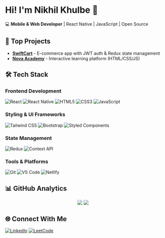 # Hi! I'm Nikhil Khulbe 👋

💻 **Mobile & Web Developer** | React Native | JavaScript | Open Source

## 🚀 Top Projects
- [**SwiftCart**]([https://github.com/nikhil-khulbe/swiftcart](https://github.com/nikhil-khulbe/project-ecommerce-submodule)) - E-commerce app with JWT auth & Redux state management  
- [**Nova Academy**]([https://github.com/nikhil-khulbe/nova-academy](https://khan-acadmey-clone.netlify.app/)) - Interactive learning platform (HTML/CSS/JS)  

## 🛠️ Tech Stack

### Frontend Development
![React](https://img.shields.io/badge/React-20232A?style=for-the-badge&logo=react&logoColor=61DAFB)
![React Native](https://img.shields.io/badge/React_Native-20232A?style=for-the-badge&logo=react&logoColor=61DAFB)
![HTML5](https://img.shields.io/badge/HTML5-E34F26?style=for-the-badge&logo=html5&logoColor=white)
![CSS3](https://img.shields.io/badge/CSS3-1572B6?style=for-the-badge&logo=css3&logoColor=white)
![JavaScript](https://img.shields.io/badge/JavaScript-F7DF1E?style=for-the-badge&logo=javascript&logoColor=black)

### Styling & UI Frameworks
![Tailwind CSS](https://img.shields.io/badge/Tailwind_CSS-38B2AC?style=for-the-badge&logo=tailwind-css&logoColor=white)
![Bootstrap](https://img.shields.io/badge/Bootstrap-563D7C?style=for-the-badge&logo=bootstrap&logoColor=white)
![Styled Components](https://img.shields.io/badge/styled--components-DB7093?style=for-the-badge&logo=styled-components&logoColor=white)

### State Management
![Redux](https://img.shields.io/badge/Redux-764ABC?style=for-the-badge&logo=redux&logoColor=white)
![Context API](https://img.shields.io/badge/Context_API-FF6B6B?style=for-the-badge)

### Tools & Platforms
![Git](https://img.shields.io/badge/Git-F05032?style=for-the-badge&logo=git&logoColor=white)
![VS Code](https://img.shields.io/badge/VS_Code-007ACC?style=for-the-badge&logo=visual-studio-code&logoColor=white)
![Netlify](https://img.shields.io/badge/Netlify-00C7B7?style=for-the-badge&logo=netlify&logoColor=white)

## 📊 GitHub Analytics  
<p align="center">
  <img src="https://github-readme-stats.vercel.app/api?username=nikhil-khulbe&show_icons=true&theme=radical" />
  <img src="https://github-readme-stats.vercel.app/api/top-langs/?username=nikhil-khulbe&layout=compact&theme=dark" />
</p>

## 🌐 Connect With Me  
[![LinkedIn](https://img.shields.io/badge/LinkedIn-0A66C2?logo=linkedin)](https://linkedin.com/in/yourprofile)
[![LeetCode](https://img.shields.io/badge/LeetCode-FFA116?logo=leetcode)](https://leetcode.com/yourprofile)
